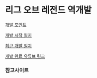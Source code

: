 # 리그 오브 레전드 역개발

[개발 포인트](https://github.com/KCalender/Engine/blob/main/Unity/League%20of%20legend%20reverse%20develop/Dev%20journal/Develop%20Point.md)

[개발 시작 일지](https://github.com/KCalender/Engine/blob/main/Unity/League%20of%20legend%20reverse%20develop/Dev%20journal/2021_04_29.md)

[최근 개발 일지](https://github.com/KCalender/Engine/blob/main/Unity/League%20of%20legend%20reverse%20develop/Dev%20journal/2021_04_30.md)

[개발 완료 유튜브 링크]()


### 참고사이트
